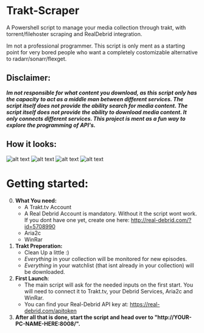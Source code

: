 # Trakt-Scraper

A Powershell script to manage your media collection through trakt, with torrent/filehoster scraping and RealDebrid integration.

Im not a professional programmer. This script is only ment as a starting point for very bored people who want a completely costomizable alternative to radarr/sonarr/flexget.

## Disclaimer:
***Im not responsible for what content you download, as this script only has the capacity to act as a middle man between different services.
The script itself does not provide the ability search for media content. The script itself does not provide the ability to download media content. 
It only connects different services. This project is ment as a fun way to explore the programming of API's.***

## How it looks:

![alt text](https://i.ibb.co/W0mdVYg/Screenshot-2021-07-17-160007.png)
![alt text](https://i.ibb.co/yXSVb7R/Screenshot-2021-07-17-161717.png)
![alt text](https://i.ibb.co/DCwchD1/Screenshot-2021-07-17-160029.png)
![alt text](https://i.ibb.co/8DPXHrC/Screenshot-2021-07-17-155950.png)

# Getting started:

0. **What You need:** 
    - A Trakt.tv Account
    - A Real Debrid Account is mandatory. Without it the script wont work. If you dont have one yet, create one here: http://real-debrid.com/?id=5708990
    - Aria2c
    - WinRar
1. **Trakt Preperation:**
    - Clean Up a little :)
    - *Everything* in your collection will be monitored for new episodes.
    - *Everything* in your watchlist (that isnt already in your collection) will be downloaded. 
2. **First Launch**:
    - The main script will ask for the needed inputs on the first start. You will need to connect it to Trakt.tv, your Debrid Services, Aria2c and WinRar.
    - You can find your Real-Debrid API key at: https://real-debrid.com/apitoken
3. **After all that is done, start the script and head over to "http://YOUR-PC-NAME-HERE:8008/".**
